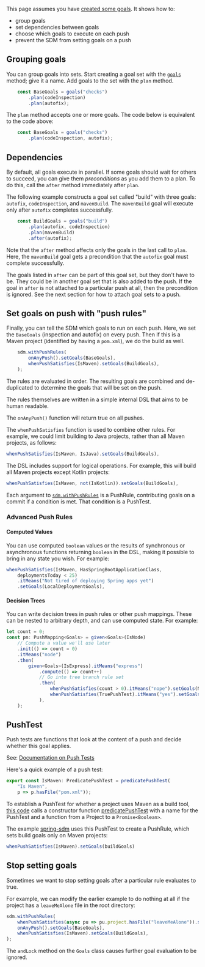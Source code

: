 This page assumes you have [created some goals][create-goals]. It shows how to:

* group goals
* set dependencies between goals
* choose which goals to execute on each push
* prevent the SDM from setting goals on a push

[create-goals]: goal.md (Goals and how to create them)

## Grouping goals

You can group goals into sets. Start creating a goal set with the [`goals`][apidoc-goalsbuilder] method; give it a name. Add goals to the set
with the `plan` method.

[apidoc-goalsbuilder]: https://atomist.github.io/sdm/modules/_lib_api_goal_goals_.html#goals-1 (API Doc for goals builder)

```typescript
    const BaseGoals = goals("checks")
        .plan(codeInspection)
        .plan(autofix);
```

The `plan` method accepts one or more goals. The code below is equivalent to the code above:

```typescript
    const BaseGoals = goals("checks")
        .plan(codeInspection, autofix);
```

## Dependencies

By default, all goals execute in parallel. If some goals should wait for others to succeed, you can give them *preconditions* as you add them to a plan. To do this, call the `after` method immediately after `plan`.

The following example constructs a goal set called "build" with three goals: `autofix`, `codeInspection`, and `mavenBuild`.
The `mavenBuild` goal will execute only after `autofix` completes successfully.

```typescript
    const BuildGoals = goals("build")
        .plan(autofix, codeInspection)
        .plan(mavenBuild)
        .after(autofix);
```

Note that the `after` method affects only the goals in the last call to `plan`. Here, the `mavenBuild` goal gets
a precondition that the `autofix` goal must complete successfully.

The goals listed in `after` can be part of this goal set, but they don't have to be. They could be in another
goal set that is also added to the push. If the goal in `after` is not attached to a particular push at all, then the
precondition is ignored. See the next section for how to attach goal sets to a push.

## Set goals on push with "push rules"

Finally, you can tell the SDM which goals to run on each push. Here, we set the `BaseGoals` (inspection and autofix) on every push. Then if this is a Maven project (identified by having a `pom.xml`), we do the build as well.

```typescript
    sdm.withPushRules(
        onAnyPush().setGoals(BaseGoals),
        whenPushSatisfies(IsMaven).setGoals(BuildGoals),
    );
```

The rules are evaluated in order. The resulting goals are combined and de-duplicated to determine the goals
that will be set on the push.

The rules themselves are written in a simple internal DSL that aims to be human readable.

The `onAnyPush()` function will return true on all pushes.

The `whenPushSatisfies` function is used to combine other rules. For example, we could limit building to Java projects,
rather than all Maven projects, as follows:

```typescript
whenPushSatisfies(IsMaven, IsJava).setGoals(BuildGoals),
```

The DSL includes support for logical operations. For example, this will build all Maven projects except Kotlin projects:

```typescript
whenPushSatisfies(IsMaven, not(IsKotlin)).setGoals(BuildGoals),
```

Each argument to [`sdm.withPushRules`](https://atomist.github.io/sdm/interfaces/_lib_api_machine_softwaredeliverymachine_.softwaredeliverymachine.html#withpushrules)
is a PushRule, contributing goals on a commit if a condition is met. That condition is a PushTest.

### Advanced Push Rules

#### Computed Values

You can use computed `boolean` values or the results of synchronous or
asynchronous functions returning `boolean` in the DSL, making it
possible to bring in any state you wish. For example:

```typescript
whenPushSatisfies(IsMaven, HasSpringBootApplicationClass,
	deploymentsToday < 25)
    .itMeans("Not tired of deploying Spring apps yet")
    .setGoals(LocalDeploymentGoals),
```

#### Decision Trees

You can write decision trees in push rules or other push
mappings. These can be nested to arbitrary depth, and can use computed
state. For example:

```typescript
let count = 0;
const pm: PushMapping<Goals> = given<Goals>(IsNode)
	// Compute a value we'll use later
    .init(() => count = 0)
    .itMeans("node")
    .then(
        given<Goals>(IsExpress).itMeans("express")
            .compute(() => count++)
            // Go into tree branch rule set
            .then(
                whenPushSatisfies(count > 0).itMeans("nope").setGoals(NoGoals),
				whenPushSatisfies(TruePushTest).itMeans("yes").setGoals(HttpServiceGoals),
            ),
    );
```

## PushTest

Push tests are functions that look at the content of a push and decide whether this goal applies.

See: [Documentation on Push Tests](push-test.md)

Here's a quick example of a push test:

```typescript
export const IsMaven: PredicatePushTest = predicatePushTest(
    "Is Maven",
    p => p.hasFile("pom.xml"));
```

To establish a PushTest for whether a project uses Maven as a build tool,
[this code](https://github.com/atomist/sdm-pack-spring/blob/3fcadc309231e45fa25a8ccde0cf25587ade6d71/lib/maven/pushtest/pushTests.ts#L33)
calls a constructor function
[predicatePushTest](https://atomist.github.io/sdm/modules/_lib_api_mapping_pushtest_.html#predicatepushtest-1)
with a name for the PushTest and a function from a Project to a `Promise<Boolean>`.

The example [spring-sdm](https://github.com/atomist-seeds/spring-sdm/blob/1ab4ab06086e61f0e3395b1b7114a91a59d8939d/lib/machine/machine.ts#L84) uses this PushTest to create a PushRule, which sets build goals only on Maven projects:

```typescript
whenPushSatisfies(IsMaven).setGoals(buildGoals)
```

## Stop setting goals

Sometimes we want to stop setting goals after a particular rule evaluates to true.

For example, we can modify the earlier example to do nothing at all if the project has a `leaveMeAlone` file in the root directory:

```typescript
sdm.withPushRules(
    whenPushSatisfies(async pu => pu.project.hasFile("leaveMeAlone")).setGoals(goals("none").andLock()),
    onAnyPush().setGoals(BaseGoals),
    whenPushSatisfies(IsMaven).setGoals(BuildGoals),
);
```

The `andLock` method on the `Goals` class causes further goal evaluation to be ignored.
